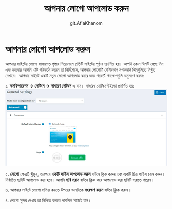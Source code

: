 ﻿---
title: আপনার লোগো আপলোড করুন
uid: en/getting-started/design-your-store/uploading-your-logo
author: git.AfiaKhanom
---

# আপনার লোগো আপলোড করুন

আপনার সাইটের লোগো সাধারণত পৃষ্ঠার শিরোনামে প্রতিটি সাইটের পৃষ্ঠায় প্রদর্শিত হয়। আপনি কোন থিমটি বেছে নিন এবং কতবার আপনি এটি পরিবর্তন করেন তা নির্বিশেষে, আপনার লোগোটি বেশিরভাগ নপকমার্স থিমগুলিতে নিখুঁত দেখাবে। আপনার সাইটে একটি নতুন লোগো আপলোড করার জন্য পরবর্তী পদক্ষেপগুলি অনুসরণ করুন:

১. **কনফিগারেশন → সেটিংস → সাধারণ সেটিংস** এ যান। *সাধারণ সেটিংস* উইন্ডো প্রদর্শিত হয়:
![সাধারণ সেটিংস](_static/uploading-your-logo/general-settings.jpg)

২. **লোগো** ক্ষেত্রটি খুঁজুন, তারপরে **একটি ফাইল আপলোড করুন** বাটনে ক্লিক করুন এবং একটি চিত্র ফাইল চয়ন করুন। নির্বাচিত ছবিটি আপলোড করা হবে। আপনি **ছবি সরান** বাটনে ক্লিক করে আপলোড করা ছবিটি সরাতে পারেন।

৩. আপনার সাইটে লোগো সক্রিয় করতে উপরের ডানদিকে **সংরক্ষণ করুন** বাটনে ক্লিক করুন।

৪. লোগো সুন্দর দেখায় তা নিশ্চিত করতে পাবলিক সাইটে যান।
